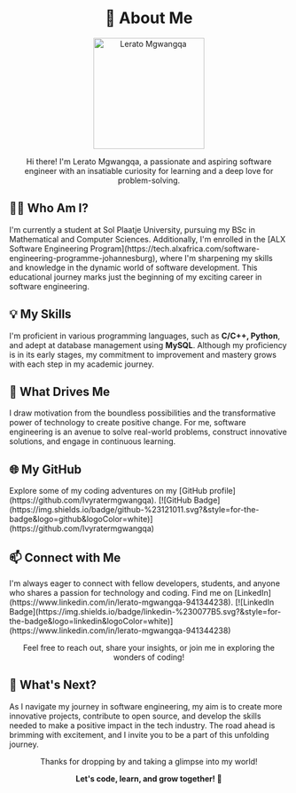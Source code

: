 <h1 align="center">🌟 About Me</h1>

<p align="center">
  <img src="https://images.unsplash.com/photo-1674707619293-d71bd8d7afa3?q=80&w=1587&auto=format&fit=crop&ixlib=rb-4.0.3&ixid=M3wxMjA3fDB8MHxwaG90by1wYWdlfHx8fGVufDB8fHx8fA%3D%3D" width="200" alt="Lerato Mgwangqa">
</p>

<p align="center">
  Hi there! I'm Lerato Mgwangqa, a passionate and aspiring software engineer with an insatiable curiosity for learning and a deep love for problem-solving.
</p>

<h2>👩‍💻 Who Am I?</h2>

<p>
  I'm currently a student at Sol Plaatje University, pursuing my BSc in Mathematical and Computer Sciences. Additionally, I'm enrolled in the [ALX Software Engineering Program](https://tech.alxafrica.com/software-engineering-programme-johannesburg), where I'm sharpening my skills and knowledge in the dynamic world of software development. This educational journey marks just the beginning of my exciting career in software engineering.
</p>

<h2>💡 My Skills</h2>

<p>
  I'm proficient in various programming languages, such as <strong>C/C++, Python</strong>, and adept at database management using <strong>MySQL</strong>. Although my proficiency is in its early stages, my commitment to improvement and mastery grows with each step in my academic journey.
</p>

<h2>🚀 What Drives Me</h2>

<p>
  I draw motivation from the boundless possibilities and the transformative power of technology to create positive change. For me, software engineering is an avenue to solve real-world problems, construct innovative solutions, and engage in continuous learning.
</p>

<h2>🌐 My GitHub</h2>

<p>
  Explore some of my coding adventures on my [GitHub profile](https://github.com/Ivyratermgwangqa). [![GitHub Badge](https://img.shields.io/badge/github-%23121011.svg?&style=for-the-badge&logo=github&logoColor=white)](https://github.com/Ivyratermgwangqa)
</p>

<h2>📫 Connect with Me</h2>

<p>
  I'm always eager to connect with fellow developers, students, and anyone who shares a passion for technology and coding. Find me on [LinkedIn](https://www.linkedin.com/in/lerato-mgwangqa-941344238). [![LinkedIn Badge](https://img.shields.io/badge/linkedin-%230077B5.svg?&style=for-the-badge&logo=linkedin&logoColor=white)](https://www.linkedin.com/in/lerato-mgwangqa-941344238)
</p>

<p align="center">
  Feel free to reach out, share your insights, or join me in exploring the wonders of coding!
</p>

<h2>🚀 What's Next?</h2>

<p>
  As I navigate my journey in software engineering, my aim is to create more innovative projects, contribute to open source, and develop the skills needed to make a positive impact in the tech industry. The road ahead is brimming with excitement, and I invite you to be a part of this unfolding journey.
</p>

<p align="center">
  Thanks for dropping by and taking a glimpse into my world!
</p>

<p align="center">
  <strong>Let's code, learn, and grow together! 🚀</strong>
</p>
